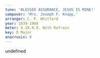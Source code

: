 ```yaml
---
tune: 'BLESSED ASSURANCE, JESUS IS MINE!'
composer: 'Mrs. Joseph F. Knapp,'
arranger: C. P. Whitford
year: 1839-1908
meter: 9.10.9.9. With Refrain
key: D Major
anacrusis: 0
---
```

undefined